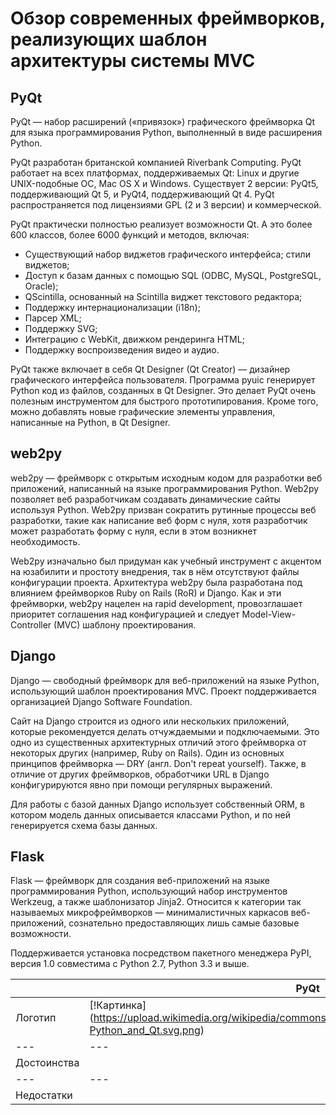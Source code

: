 # Обзор современных фреймворков, реализующих шаблон архитектуры системы MVC

## PyQt

PyQt — набор расширений («привязок») графического фреймворка Qt для языка программирования Python, выполненный в виде расширения Python.

PyQt разработан британской компанией Riverbank Computing. PyQt работает на всех платформах, поддерживаемых Qt: Linux и другие UNIX-подобные ОС, Mac OS X и Windows. Существует 2 версии: PyQt5, поддерживающий Qt 5, и PyQt4, поддерживающий Qt 4. PyQt распространяется под лицензиями GPL (2 и 3 версии) и коммерческой.

PyQt практически полностью реализует возможности Qt. А это более 600 классов, более 6000 функций и методов, включая:
* Существующий набор виджетов графического интерфейса;
стили виджетов;
* Доступ к базам данных с помощью SQL (ODBC, MySQL, PostgreSQL, Oracle);
* QScintilla, основанный на Scintilla виджет текстового редактора;
* Поддержку интернационализации (i18n);
* Парсер XML;
* Поддержку SVG;
* Интеграцию с WebKit, движком рендеринга HTML;
* Поддержку воспроизведения видео и аудио.

PyQt также включает в себя Qt Designer (Qt Creator) — дизайнер графического интерфейса пользователя. Программа pyuic генерирует Python код из файлов, созданных в Qt Designer. Это делает PyQt очень полезным инструментом для быстрого прототипирования. Кроме того, можно добавлять новые графические элементы управления, написанные на Python, в Qt Designer.

## web2py

web2py — фреймворк с открытым исходным кодом для разработки веб приложений, написанный на языке программирования Python. Web2py позволяет веб разработчикам создавать динамические сайты используя Python. Web2py призван сократить рутинные процессы веб разработки, такие как написание веб форм с нуля, хотя разработчик может разработать форму с нуля, если в этом возникнет необходимость.

Web2py изначально был придуман как учебный инструмент с акцентом на юзабилити и простоту внедрения, так в нём отсутствуют файлы конфигурации проекта. Архитектура web2py была разработана под влиянием фреймворков Ruby on Rails (RoR) и Django. Как и эти фреймворки, web2py нацелен на rapid development, провозглашает приоритет соглашения над конфигурацией и следует Model-View-Controller (MVC) шаблону проектирования.

## Django

Django — свободный фреймворк для веб-приложений на языке Python, использующий шаблон проектирования MVC. Проект поддерживается организацией Django Software Foundation.

Сайт на Django строится из одного или нескольких приложений, которые рекомендуется делать отчуждаемыми и подключаемыми. Это одно из существенных архитектурных отличий этого фреймворка от некоторых других (например, Ruby on Rails). Один из основных принципов фреймворка — DRY (англ. Don't repeat yourself). Также, в отличие от других фреймворков, обработчики URL в Django конфигурируются явно при помощи регулярных выражений.

Для работы с базой данных Django использует собственный ORM, в котором модель данных описывается классами Python, и по ней генерируется схема базы данных.


## Flask
Flask — фреймворк для создания веб-приложений на языке программирования Python, использующий набор инструментов Werkzeug, а также шаблонизатор Jinja2. Относится к категории так называемых микрофреймворков — минималистичных каркасов веб-приложений, сознательно предоставляющих лишь самые базовые возможности.

Поддерживается установка посредством пакетного менеджера PyPI, версия 1.0 совместима с Python 2.7, Python 3.3 и выше.


|   | PyQt | web2py | Django | Flask |
|---|---|---|---|---|
|Логотип | [!Картинка] (https://upload.wikimedia.org/wikipedia/commons/thumb/e/e6/Python_and_Qt.svg/1200px-Python_and_Qt.svg.png) |   |   |   |
|---|---|---|---|---|
| Достоинства |   |   |   |   |
|---|---|---|---|---|
| Недостатки |   |   |   |   |
